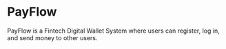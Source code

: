 # PayFlow
PayFlow is a Fintech Digital Wallet System where users can register, log in, and send money to other users.
